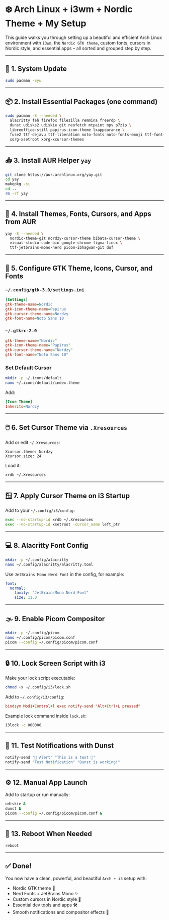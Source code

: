 # ❄️ Arch Linux + i3wm + Nordic Theme + My Setup

This guide walks you through setting up a beautiful and efficient Arch Linux environment with `i3wm`, the `Nordic GTK theme`, custom fonts, cursors in Nordic style, and essential apps – all sorted and grouped step by step.

---

## 🔄 1. System Update

```bash
sudo pacman -Syu
```

---

## 📦 2. Install Essential Packages (one command)

```bash
sudo pacman -S --needed \
  alacritty feh firefox filezilla remmina freerdp \
  dunst udisks2 udiskie git neofetch mtpaint mpv p7zip \
  libreoffice-still papirus-icon-theme lxappearance \
  fuse2 ttf-dejavu ttf-liberation noto-fonts noto-fonts-emoji ttf-font-awesome \
  xorg-xsetroot xorg-xcursor-themes
```

---

## 📥 3. Install AUR Helper `yay`

```bash
git clone https://aur.archlinux.org/yay.git
cd yay
makepkg -si
cd ..
rm -rf yay
```

---

## 🎨 4. Install Themes, Fonts, Cursors, and Apps from AUR

```bash
yay -S --needed \
  nordic-theme-git nordzy-cursor-theme bibata-cursor-theme \
  visual-studio-code-bin google-chrome figma-linux \
  ttf-jetbrains-mono-nerd picom-ibhagwan-git duf
```

---

## 🧩 5. Configure GTK Theme, Icons, Cursor, and Fonts

### `~/.config/gtk-3.0/settings.ini`

```ini
[Settings]
gtk-theme-name=Nordic
gtk-icon-theme-name=Papirus
gtk-cursor-theme-name=Nordzy
gtk-font-name=Noto Sans 10
```

### `~/.gtkrc-2.0`

```ini
gtk-theme-name="Nordic"
gtk-icon-theme-name="Papirus"
gtk-cursor-theme-name="Nordzy"
gtk-font-name="Noto Sans 10"
```

### Set Default Cursor

```bash
mkdir -p ~/.icons/default
nano ~/.icons/default/index.theme
```

Add:

```ini
[Icon Theme]
Inherits=Nordzy
```

---

## 🖱️ 6. Set Cursor Theme via `.Xresources`

Add or edit `~/.Xresources`:

```
Xcursor.theme: Nordzy
Xcursor.size: 24
```

Load it:

```bash
xrdb ~/.Xresources
```

---

## 🪟 7. Apply Cursor Theme on i3 Startup

Add to your `~/.config/i3/config`:

```bash
exec --no-startup-id xrdb ~/.Xresources
exec --no-startup-id xsetroot -cursor_name left_ptr
```

---

## 💻 8. Alacritty Font Config

```bash
mkdir -p ~/.config/alacritty
nano ~/.config/alacritty/alacritty.toml
```

Use `JetBrains Mono Nerd Font` in the config, for example:

```yaml
font:
  normal:
    family: "JetBrainsMono Nerd Font"
    size: 11.0
```

---

## 🌫️ 9. Enable Picom Compositor

```bash
mkdir -p ~/.config/picom
nano ~/.config/picom/picom.conf
picom --config ~/.config/picom/picom.conf
```

---

## 🔒 10. Lock Screen Script with i3

Make your lock script executable:

```bash
chmod +x ~/.config/i3/lock.sh
```

Add to `~/.config/i3/config`:

```ini
bindsym Mod1+Control+l exec notify-send "Alt+Ctrl+L pressed"
```

Example lock command inside `lock.sh`:

```bash
i3lock -c 000000
```

---

## 📢 11. Test Notifications with Dunst

```bash
notify-send "🔔 Alert" "This is a test 🎉"
notify-send "Test Notification" "Dunst is working!"
```

---

## ⚙️ 12. Manual App Launch

Add to startup or run manually:

```bash
udiskie &
dunst &
picom --config ~/.config/picom/picom.conf &
```

---

## 🔁 13. Reboot When Needed

```bash
reboot
```

---

## ✅ Done!

You now have a clean, powerful, and beautiful `Arch + i3` setup with:

* Nordic GTK theme 🌌
* Nerd Fonts + JetBrains Mono ✨
* Custom cursors in Nordic style 🎯
* Essential dev tools and apps 🛠️
* Smooth notifications and compositor effects 💬
